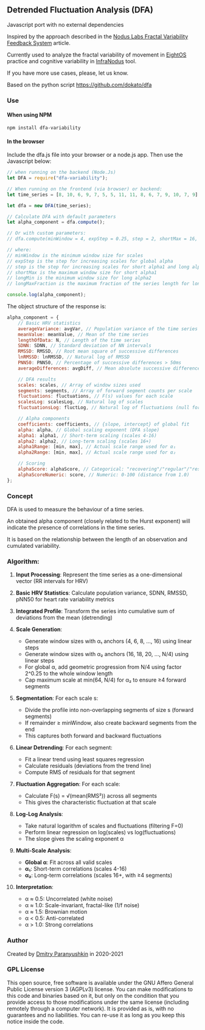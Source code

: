 ## Detrended Fluctuation Analysis (DFA)

Javascript port with no external dependencies

Inspired by the approach described in the [Nodus Labs Fractal Variability Feedback System](https://noduslabs.com/featured/fractal-variability-feedback-system/) article.

Currently used to analyze the fractal variability of movement in [EightOS](https://8os.io) practice and cognitive variability in [InfraNodus](https://infranodus.com) tool.

If you have more use cases, please, let us know.

Based on the python script https://github.com/dokato/dfa

### Use

#### When using NPM

```
npm install dfa-variability
```

#### In the browser

Include the dfa.js file into your browser or a node.js app. Then use the Javascript below:

```javascript
// when running on the backend (Node.Js)
let DFA = require("dfa-variability");

// When running on the frontend (via browser) or backend:
let time_series = [8, 10, 6, 9, 7, 5, 5, 11, 11, 8, 6, 7, 9, 10, 7, 9];

let dfa = new DFA(time_series);

// Calculate DFA with default parameters
let alpha_component = dfa.compute();

// Or with custom parameters:
// dfa.compute(minWindow = 4, expStep = 0.25, step = 2, shortMax = 16, longMin = 16, longMaxFraction = 0.25)

// where:
// minWindow is the minimum window size for scales
// expStep is the step for increasing scales for global alpha
// step is the step for increasing scales for short alpha1 and long alpha2
// shortMax is the maximum window size for short alpha1
// longMin is the minimum window size for long alpha2
// longMaxFraction is the maximum fraction of the series length for long alpha2

console.log(alpha_component);
```

The object structure of the response is:

```javascript
alpha_component = {
	// Basic HRV statistics
	averageVariance: avgVar, // Population variance of the time series
	meanValue: meanValue, // Mean of the time series
	lengthOfData: N, // Length of the time series
	SDNN: SDNN, // Standard deviation of NN intervals
	RMSSD: RMSSD, // Root mean square of successive differences
	lnRMSSD: lnRMSSD, // Natural log of RMSSD
	PNN50: PNN50, // Percentage of successive differences > 50ms
	averageDifferences: avgDiff, // Mean absolute successive differences

	// DFA results
	scales: scales, // Array of window sizes used
	segments: segments, // Array of forward segment counts per scale
	fluctuations: fluctuations, // F(s) values for each scale
	scalesLog: scalesLog, // Natural log of scales
	fluctuationsLog: fluctLog, // Natural log of fluctuations (null for F=0)

	// Alpha components
	coefficients: coefficients, // {slope, intercept} of global fit
	alpha: alpha, // Global scaling exponent (DFA slope)
	alpha1: alpha1, // Short-term scaling (scales 4-16)
	alpha2: alpha2, // Long-term scaling (scales 16+)
	alpha1Range: [min, max], // Actual scale range used for α₁
	alpha2Range: [min, max], // Actual scale range used for α₂

	// Scoring
	alphaScore: alphaScore, // Categorical: "recovering"/"regular"/"resilient"/"tension"
	alphaScoreNumeric: score, // Numeric: 0-100 (distance from 1.0)
};
```

### Concept

DFA is used to measure the behaviour of a time series.

An obtained alpha component (closely related to the Hurst exponent) will indicate
the presence of correlations in the time series.

It is based on the relationship between the length of an observation and cumulated variability.

### Algorithm:

1. **Input Processing**: Represent the time series as a one-dimensional vector (RR intervals for HRV)

2. **Basic HRV Statistics**: Calculate population variance, SDNN, RMSSD, pNN50 for heart rate variability metrics

3. **Integrated Profile**: Transform the series into cumulative sum of deviations from the mean (detrending)

4. **Scale Generation**:

   - Generate window sizes with α₁ anchors (4, 6, 8, ..., 16) using linear steps
   - Generate window sizes with α₂ anchors (16, 18, 20, ..., N/4) using linear steps
   - For global α, add geometric progression from N/4 using factor 2^0.25 to the whole window length
   - Cap maximum scale at min(64, N/4) for α₂ to ensure ≥4 forward segments

5. **Segmentation**: For each scale s:

   - Divide the profile into non-overlapping segments of size s (forward segments)
   - If remainder ≥ minWindow, also create backward segments from the end
   - This captures both forward and backward fluctuations

6. **Linear Detrending**: For each segment:

   - Fit a linear trend using least squares regression
   - Calculate residuals (deviations from the trend line)
   - Compute RMS of residuals for that segment

7. **Fluctuation Aggregation**: For each scale:

   - Calculate F(s) = √(mean(RMS²)) across all segments
   - This gives the characteristic fluctuation at that scale

8. **Log-Log Analysis**:

   - Take natural logarithm of scales and fluctuations (filtering F=0)
   - Perform linear regression on log(scales) vs log(fluctuations)
   - The slope gives the scaling exponent α

9. **Multi-Scale Analysis**:
   - **Global α**: Fit across all valid scales
   - **α₁**: Short-term correlations (scales 4-16)
   - **α₂**: Long-term correlations (scales 16+, with ≥4 segments)
10. **Interpretation**:
    - α ≈ 0.5: Uncorrelated (white noise)
    - α ≈ 1.0: Scale-invariant, fractal-like (1/f noise)
    - α ≈ 1.5: Brownian motion
    - α < 0.5: Anti-correlated
    - α > 1.0: Strong correlations

### Author

Created by [Dmitry Paranyushkin](https://deemeetree.com) in 2020-2021

### GPL License

This open source, free software is available under the GNU Affero General Public License version 3 (AGPLv3) license.
You can make modifications to this code and binaries based on it, but only on the condition that you provide access to those modifications under the same license (including remotely through a computer network).
It is provided as is, with no guarantees and no liabilities.
You can re-use it as long as you keep this notice inside the code.
